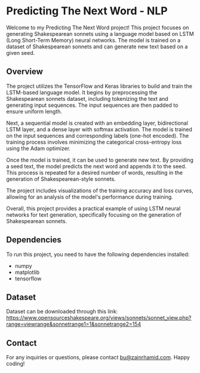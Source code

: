 # Predicting The Next Word - NLP

Welcome to my Predicting The Next Word project! This project focuses on generating Shakespearean sonnets using a language model based on LSTM (Long Short-Term Memory) neural networks. The model is trained on a dataset of Shakespearean sonnets and can generate new text based on a given seed.

## Overview
The project utilizes the TensorFlow and Keras libraries to build and train the LSTM-based language model. It begins by preprocessing the Shakespearean sonnets dataset, including tokenizing the text and generating input sequences. The input sequences are then padded to ensure uniform length.

Next, a sequential model is created with an embedding layer, bidirectional LSTM layer, and a dense layer with softmax activation. The model is trained on the input sequences and corresponding labels (one-hot encoded). The training process involves minimizing the categorical cross-entropy loss using the Adam optimizer.

Once the model is trained, it can be used to generate new text. By providing a seed text, the model predicts the next word and appends it to the seed. This process is repeated for a desired number of words, resulting in the generation of Shakespearean-style sonnets.

The project includes visualizations of the training accuracy and loss curves, allowing for an analysis of the model's performance during training.

Overall, this project provides a practical example of using LSTM neural networks for text generation, specifically focusing on the generation of Shakespearean sonnets.

## Dependencies
To run this project, you need to have the following dependencies installed:

- numpy
- matplotlib
- tensorflow

## Dataset
Dataset can be downloaded through this link: https://www.opensourceshakespeare.org/views/sonnets/sonnet_view.php?range=viewrange&sonnetrange1=1&sonnetrange2=154

## Contact
For any inquiries or questions, please contact bu@zainrhamid.com.
Happy coding!
